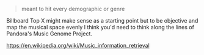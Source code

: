 > meant to hit every demographic or genre

Billboard Top X might make sense as a starting point but to be objective and map the musical space evenly I think you'd need to think along the lines of Pandora's Music Genome Project.

https://en.wikipedia.org/wiki/Music_information_retrieval
